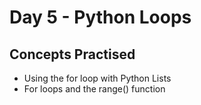 # Day 5 - Python Loops
## Concepts Practised
- Using the for loop with Python Lists
- For loops and the range() function
